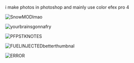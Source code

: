 i make photos in photoshop and mainly use color efex pro 4


![SnowMODlmao](https://github.com/user-attachments/assets/01f71026-dbd3-4ead-94c2-ed5ff007a9c5)

![yourbrainsgonnafry](https://github.com/user-attachments/assets/fb248d7d-83a6-45a6-b5ee-0209484e05fc)


![PFPSTKNOTES](https://github.com/user-attachments/assets/4428f886-afc5-43c0-8f9f-50621cea149e)



![FUELINJECTEDbetterthumbnal](https://github.com/user-attachments/assets/dd7cefd5-1456-4420-ad56-23b6efae7ad0)



![ERROR](https://github.com/user-attachments/assets/63c4b4ed-b573-422e-8164-5a72bb91f93a)

<!---
Mewxy011/Mewxy011 is a ✨ special ✨ repository because its `README.md` (this file) appears on your GitHub profile.
You can click the Preview link to take a look at your changes.
--->
